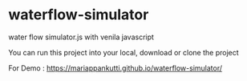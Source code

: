 # waterflow-simulator 
water flow simulator.js with venila javascript

You can run this project into your local, download or clone the project 

For Demo : https://mariappankutti.github.io/waterflow-simulator/
